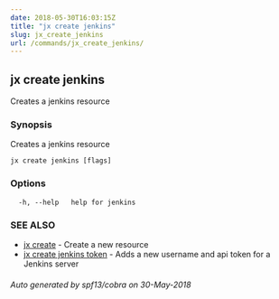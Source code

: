 ```yaml
---
date: 2018-05-30T16:03:15Z
title: "jx create jenkins"
slug: jx_create_jenkins
url: /commands/jx_create_jenkins/
---
```

## jx create jenkins

Creates a jenkins resource

### Synopsis

Creates a jenkins resource

```
jx create jenkins [flags]
```

### Options

```
  -h, --help   help for jenkins
```

### SEE ALSO

* [jx create](/commands/jx_create/)	 - Create a new resource
* [jx create jenkins token](/commands/jx_create_jenkins_token/)	 - Adds a new username and api token for a Jenkins server

###### Auto generated by spf13/cobra on 30-May-2018
